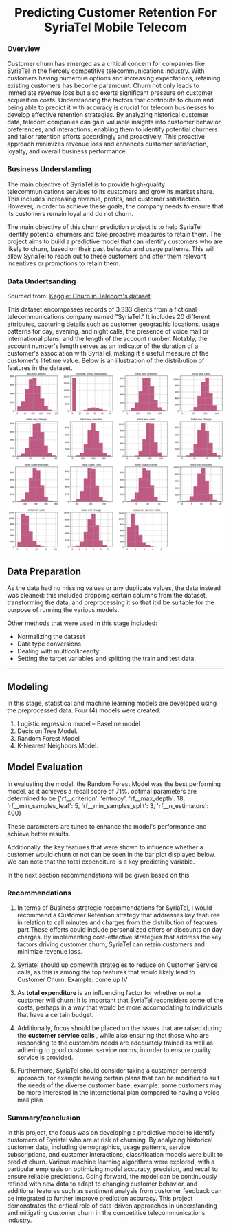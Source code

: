 

# <center>Predicting Customer Retention For SyriaTel Mobile Telecom</center>


### Overview

Customer churn has emerged as a critical concern for companies like SyriaTel in the fiercely competitive telecommunications industry. With customers having numerous options and increasing expectations, retaining existing customers has become paramount. 
Churn not only leads to immediate revenue loss but also exerts significant pressure on customer acquisition costs. Understanding the factors that contribute to churn and being able to predict it with accuracy is crucial for telecom businesses to develop effective retention strategies. By analyzing historical customer data, telecom companies can gain valuable insights into customer behavior, preferences, and interactions, enabling them to identify potential churners and tailor retention efforts accordingly and proactively.
This proactive approach minimizes revenue loss and enhances customer satisfaction, loyalty, and overall business performance.


### Business Understanding

The main objective of SyriaTel is to provide high-quality telecommunications services to its customers and grow its market share. This includes increasing revenue, profits, and customer satisfaction. However, in order to achieve these goals, the company needs to ensure that its customers remain loyal and do not churn.

The main objective of this churn prediction project is to help SyriaTel identify potential churners and take proactive measures to retain them. The project aims to build a predictive model that can identify customers who are likely to churn, based on their past behavior and usage patterns. This will allow SyriaTel to reach out to these customers and offer them relevant incentives or promotions to retain them.



### Data Undertsanding
Sourced from: [Kaggle: Churn in Telecom's dataset](https://www.kaggle.com/datasets/becksddf/churn-in-telecoms-dataset/)

This dataset encompasses records of 3,333 clients from a fictional telecommunications company named "SyriaTel." It includes 20 different attributes, capturing details such as customer geographic locations, usage patterns for day, evening, and night calls, the presence of voice mail or international plans, and the length of the account number. Notably, the account number's length serves as an indicator of the duration of a customer's association with SyriaTel, making it a useful measure of the customer's lifetime value.
Below is an illustration of the distribution of features in the dataset.
![alt text](image.png)


## <b> Data Preparation </b>
As the data had no missing values or any duplicate values, the data instead was cleaned: this included dropping certain columns from the dataset, transforming the data, and preprocessing it so that it’d be suitable for the purpose of running the various models.

Other methods that were used in this stage included:

- Normalizing the dataset
- Data type conversions 
- Dealing with multicollinearity 
- Setting the target variables and splitting the train and test data.
---

## <b> Modeling </b>
In this stage, statistical and machine learning models are developed using the preprocessed data. Four (4) models were created:
1. Logistic regression model – Baseline model
2. Decision Tree Model.
3. Random Forest Model
4. K-Nearest Neighbors Model.


## <b> Model Evaluation </b>

In evaluating the model, the Random Forest Model was the best performing model, as it achieves a recall score of 71%. 
optimal parameters are determined to be {'rf__criterion': 'entropy', 'rf__max_depth': 18, 'rf__min_samples_leaf': 5, 'rf__min_samples_split': 3, 'rf__n_estimators': 400}

These parameters are tuned to enhance the model's performance and achieve better results.

Additionally, the key features that were shown to influence whether a customer would churn or not can be seen in the bar plot displayed below. We can note that the total expenditure is a key predicting variable.

In the next section recommendations will be given based on this.







### Recommendations

1. In terms of Business strategic recommendations for SyriaTel, i would recommend a Customer Retention strategy that addresses key features in relation to call minutes and charges from the distribution of features part.These efforts could include personalized offers or discounts on day charges. By implementing cost-effective strategies that address the key factors driving customer churn, SyriaTel can retain customers and minimize revenue loss.

3.  Syriatel should up  comewith strategies to reduce on Customer Service calls, as this is among the top features that would likely lead to Customer Churn. Example: come up IV

4. As <b> total expenditure </b> is an influencing factor for whether or not a customer will churn; 
It is important that SyriaTel reconsiders some of the costs, perhaps in a way that would be more accomodating to individuals that have a certain budget. 

5. Additionally, focus should be placed on the issues that are raised during the <b> customer service calls </b>, while also ensuring that those who are responding to the customers needs are adequately trained as well as adhering to good customer service norms, in order to ensure quality service is provided. 

6. Furthermore, SyriaTel should consider taking a customer-centered approach, for example having certain plans that can be modified to suit the needs of the diverse customer base, example: some customers may be more interested in the international plan compared to having a voice mail plan









### Summary/conclusion
In this project, the focus was on developing a predictive model to identify customers of Syriatel who are at risk of churning. By analyzing historical customer data, including demographics, usage patterns, service subscriptions, and customer interactions, classification models were built to predict churn. Various machine learning algorithms were explored, with a particular emphasis on optimizing model accuracy, precision, and recall to ensure reliable predictions. 
Going forward, the model can be continuously refined with new data to adapt to changing customer behavior, and additional features such as sentiment analysis from customer feedback can be integrated to further improve prediction accuracy. This project demonstrates the critical role of data-driven approaches in understanding and mitigating customer churn in the competitive telecommunications industry.
